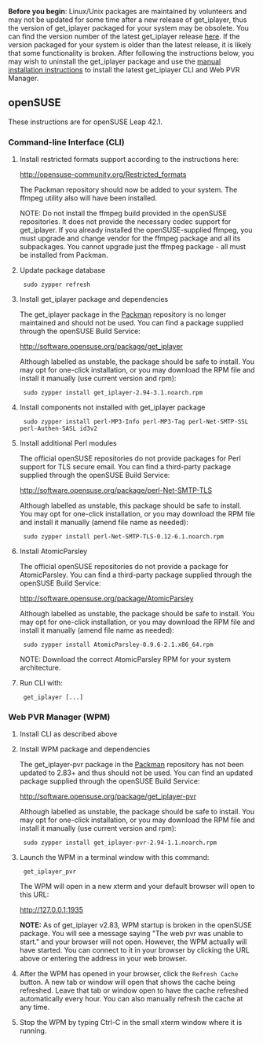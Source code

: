 **Before you begin**: Linux/Unix packages are maintained by volunteers and may not be updated for some time after a new release of get_iplayer, thus the version of get_iplayer packaged for your system may be obsolete. You can find the version number of the latest get_iplayer release [here](https://github.com/get-iplayer/get_iplayer/releases). If the version packaged for your system is older than the latest release, it is likely that some functionality is broken. After following the instructions below, you may wish to uninstall the get_iplayer package and use the [manual installation instructions](/wiki/manual) to install the latest get_iplayer CLI and Web PVR Manager. 

## openSUSE

These instructions are for openSUSE Leap 42.1.

### Command-line Interface (CLI)

1. Install restricted formats support according to the instructions here:

    <http://opensuse-community.org/Restricted_formats>
    
    The Packman repository should now be added to your system.  The ffmpeg utility also will have been installed.

    NOTE: Do not install the ffmpeg build provided in the openSUSE repositories. It does not provide the necessary codec support for get_iplayer. If you already installed the openSUSE-supplied ffmpeg, you must upgrade and change vendor for the ffmpeg package and all its subpackages. You cannot upgrade just the ffmpeg package - all must be installed from Packman.

2. Update package database

    	sudo zypper refresh

3. Install get_iplayer package and dependencies

    The get_iplayer package in the [Packman](http://packman.links2linux.org/package/get_iplayer) repository is no longer maintained and should not be used.  You can find a package supplied through the openSUSE Build Service: 

    <http://software.opensuse.org/package/get_iplayer>

    Although labelled as unstable, the package should be safe to install. You may opt for one-click installation, or you may download the RPM file and install it manually (use current version and rpm):

    	sudo zypper install get_iplayer-2.94-3.1.noarch.rpm

4. Install components not installed with get_iplayer package

    	sudo zypper install perl-MP3-Info perl-MP3-Tag perl-Net-SMTP-SSL perl-Authen-SASL id3v2

5. Install additional Perl modules

    The official openSUSE repositories do not provide packages for Perl support for TLS secure email.  You can find a third-party package supplied through the openSUSE Build Service: 

    <http://software.opensuse.org/package/perl-Net-SMTP-TLS>

    Although labelled as unstable, this package should be safe to install. You may opt for one-click installation, or you may download the RPM file and install it manually (amend file name as needed):

    	sudo zypper install perl-Net-SMTP-TLS-0.12-6.1.noarch.rpm

6. Install AtomicParsley

    The official openSUSE repositories do not provide a package for AtomicParsley.  You can find a third-party package supplied through the openSUSE Build Service: 

    <http://software.opensuse.org/package/AtomicParsley>

    Although labelled as unstable, the package should be safe to install. You may opt for one-click installation, or you may download the RPM file and install it manually (amend file name as needed):

    	sudo zypper install AtomicParsley-0.9.6-2.1.x86_64.rpm

    NOTE: Download the correct AtomicParsley RPM for your system architecture.

7. Run CLI with:

    	get_iplayer [...]


### Web PVR Manager (WPM)

1. Install CLI as described above

2. Install WPM package and dependencies

    The get_iplayer-pvr package in the [Packman](http://packman.links2linux.org/package/get_iplayer) repository has not been updated to 2.83+ and thus should not be used.  You can find an updated package supplied through the openSUSE Build Service: 

    <http://software.opensuse.org/package/get_iplayer-pvr>

    Although labelled as unstable, the package should be safe to install. You may opt for one-click installation, or you may download the RPM file and install it manually  (use current version and rpm):

    	sudo zypper install get_iplayer-pvr-2.94-1.1.noarch.rpm

3. Launch the WPM in a terminal window with this command:

    	get_iplayer_pvr
    
    The WPM will open in a new xterm and your default browser will open to this URL:
    
    <http://127.0.0.1:1935>

    **NOTE:** As of get_iplayer v2.83, WPM startup is broken in the openSUSE package.  You will see a message saying "The web pvr was unable to start." and your browser will not open.  However, the WPM actually will have started.  You can connect to it in your browser by clicking the URL above or entering the address in your web browser.

4. After the WPM has opened in your browser, click the `Refresh Cache` button.  A new tab or window will open that shows the cache being refreshed.  Leave that tab or window open to have the cache refreshed automatically every hour.  You can also manually refresh the cache at any time.

5. Stop the WPM by typing Ctrl-C in the small xterm window where it is running.